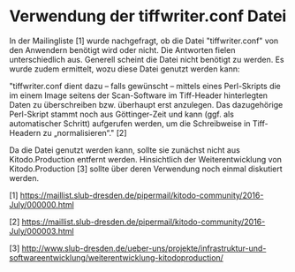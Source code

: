 # Verwendung der tiffwriter.conf Datei

In der Mailingliste [1] wurde nachgefragt, ob die Datei "tiffwriter.conf" von den Anwendern benötigt wird oder nicht. Die Antworten fielen unterschiedlich aus. Generell scheint die Datei nicht benötigt zu werden. Es wurde zudem ermittelt, wozu diese Datei genutzt werden kann: 

"tiffwriter.conf dient dazu – falls gewünscht – mittels eines Perl-Skripts die im einem Image seitens der Scan-Software im Tiff-Header hinterlegten Daten zu überschreiben bzw. überhaupt erst anzulegen. Das dazugehörige Perl-Skript stammt noch aus Göttinger-Zeit und kann (ggf. als automatischer Schritt) aufgerufen werden, um die Schreibweise in Tiff-Headern zu „normalisieren“." [2]

Da die Datei genutzt werden kann, sollte sie zunächst nicht aus Kitodo.Production entfernt werden. Hinsichtlich der Weiterentwicklung von Kitodo.Production [3] sollte über deren Verwendung noch einmal diskutiert werden. 

[1] https://maillist.slub-dresden.de/pipermail/kitodo-community/2016-July/000000.html

[2] https://maillist.slub-dresden.de/pipermail/kitodo-community/2016-July/000003.html

[3] http://www.slub-dresden.de/ueber-uns/projekte/infrastruktur-und-softwareentwicklung/weiterentwicklung-kitodoproduction/

